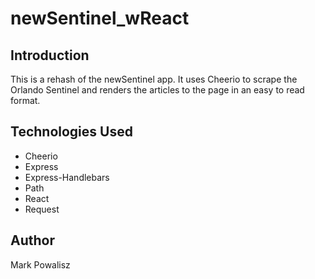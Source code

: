 # newSentinel_wReact

## Introduction
This is a rehash of the newSentinel app. It uses Cheerio to scrape the Orlando Sentinel and renders the articles to the page in an easy to read format.

## Technologies Used
* Cheerio
* Express
* Express-Handlebars
* Path
* React
* Request

## Author
Mark Powalisz

